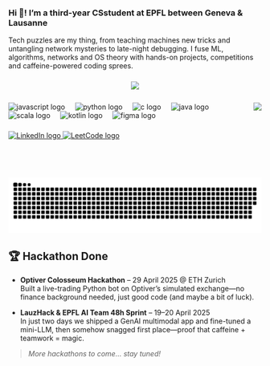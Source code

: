 <h3 align="left">Hi 👋! 
I’m a third-year CSstudent at EPFL between Geneva & Lausanne</h3>
<p align="left">
Tech puzzles are my thing, from teaching machines new tricks and untangling network mysteries to late-night debugging. I fuse ML, algorithms, networks and OS theory with hands-on projects, competitions and caffeine-powered coding sprees.
</p>



###

<div align="center">
  <img src="https://profile-counter.glitch.me/2Fick/count.svg?"  />
</div>

###

<img align="right" height="150" src="https://media4.giphy.com/media/v1.Y2lkPTc5MGI3NjExcGJyaXYyMmo4N2p4MWx4YXdydDJmNTMxMzNyZGV2cDA1MjI1anFjciZlcD12MV9pbnRlcm5hbF9naWZfYnlfaWQmY3Q9Zw/M4trH1uta8OPu/giphy.gif"  />

###

<div align="left">
  <img src="https://cdn.jsdelivr.net/gh/devicons/devicon/icons/javascript/javascript-original.svg" height="30" alt="javascript logo"  />
  <img width="12" />
  <img src="https://cdn.jsdelivr.net/gh/devicons/devicon/icons/python/python-original.svg" height="30" alt="python logo"  />
  <img width="12" />
  <img src="https://cdn.jsdelivr.net/gh/devicons/devicon/icons/c/c-original.svg" height="30" alt="c logo"  />
  <img width="12" />
  <img src="https://cdn.jsdelivr.net/gh/devicons/devicon/icons/java/java-original.svg" height="30" alt="java logo"  />
  <img width="12" />
  <img src="https://cdn.jsdelivr.net/gh/devicons/devicon/icons/scala/scala-original.svg" height="30" alt="scala logo"  />
  <img width="12" />
  <img src="https://cdn.jsdelivr.net/gh/devicons/devicon/icons/kotlin/kotlin-original.svg" height="30" alt="kotlin logo"  />
  <img width="12" />
  <img src="https://cdn.jsdelivr.net/gh/devicons/devicon/icons/figma/figma-original.svg" height="30" alt="figma logo"  />
</div>

###

<div align="left">
  <a href="https://www.linkedin.com/in/youcef-amar-903960256/" target="_blank">
    <img src="https://img.shields.io/static/v1?message=LinkedIn&logo=linkedin&label=&color=0077B5&logoColor=white&labelColor=&style=for-the-badge" height="35" alt="LinkedIn logo" />
  </a>
  <a href="https://leetcode.com/u/2Fick/" target="_blank">
    <img src="https://img.shields.io/static/v1?message=LeetCode&logo=leetcode&label=&color=F89F1B&logoColor=white&labelColor=&style=for-the-badge" height="35" alt="LeetCode logo" />
  </a>
</div>

###

<br clear="both">

<picture>
  <source media="(prefers-color-scheme: dark)" srcset="https://raw.githubusercontent.com/2Fick/2Fick/output/github-snake-dark.svg" />
  <source media="(prefers-color-scheme: light)" srcset="https://raw.githubusercontent.com/2Fick/2Fick/output/github-snake.svg" />
  <img alt="github-snake" src="https://raw.githubusercontent.com/2Fick/2Fick/output/github-snake.svg" />
</picture>

###


## 🏆 Hackathon Done

- **Optiver Colosseum Hackathon** – 29 April 2025 @ ETH Zurich  
  Built a live-trading Python bot on Optiver’s simulated exchange—no finance background needed, just good code (and maybe a bit of luck).

- **LauzHack & EPFL AI Team 48h Sprint** – 19–20 April 2025  
  In just two days we shipped a GenAI multimodal app and fine-tuned a mini-LLM, then somehow snagged first place—proof that caffeine + teamwork = magic.

> _More hackathons to come… stay tuned!_  

###